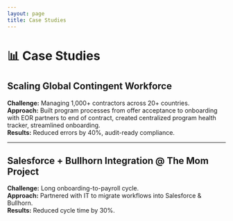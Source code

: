 ```yaml
---
layout: page
title: Case Studies
---
```


# 📊 Case Studies  

## Scaling Global Contingent Workforce 
**Challenge:** Managing 1,000+ contractors across 20+ countries.  
**Approach:** Built program processes from offer acceptance to onboarding with EOR partners to end of contract, created centralized program health tracker, streamlined onboarding.  
**Results:** Reduced errors by 40%, audit-ready compliance.  

---

## Salesforce + Bullhorn Integration @ The Mom Project
**Challenge:** Long onboarding-to-payroll cycle.  
**Approach:** Partnered with IT to migrate workflows into Salesforce & Bullhorn.  
**Results:** Reduced cycle time by 30%.  
